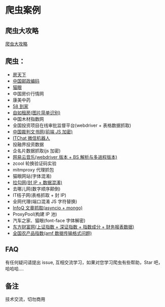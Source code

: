 # 爬虫案例

## 爬虫大攻略

[爬虫大攻略](爬虫大攻略.xmind)

## 爬虫：

- [房天下](ChinaHousePrice)
- [中国邮政编码](Code)
- [猫眼](maoyan)
- 中国房价行情网
- 康美中药
- [58 到家](58daojia)
- [自如租房(图片简单识别)](ziru)
- 中国木材指数网
- 全国投资项目在线审批监督平台(webdriver + 表格数据抓取)
- [中国裁判文书网(前端 JS 加密)](wenshu)
- [ITChat 微信机器人](wechartrobot)
- 投融界投资数据
- 企名片数据抓取(js 加密)
- [网易云音乐(webdriver 版本 + BS 解析与多进程版本)](NeteaseCloudMusic)
- zcool 轮换验证码实验
- mitmproxy 代理抓包
- 猫眼网站(字体混淆)
- [拉勾网(封 IP + 数据混淆)](lagou)
- 去哪儿网(数字顺序颠倒)
- IT桔子网(表格抓取 + 封 IP)
- 全网代理(端口混淆 JS 字符替换)
- [InfoQ 文章抓取(asyncio + mongo)](InfoQ)
- ProxyPool(构建 IP 池)
- 汽车之家、猫眼(font-face 字体解密)
- [东方财富网(上证指数 + 深证指数 + 指数成分 + 财务报表数据)](EastWealthWebsite)
- [全国农产品指数(amf 数据传输格式问题)](agriculture)

## FAQ

有任何疑问请提出 issue, 互相交流学习，如果对您学习爬虫有些帮助，Star 吧，哈哈哈....

## 备注

技术交流，切勿商用